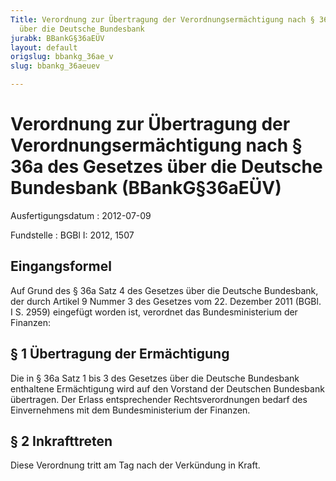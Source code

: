 ```yaml
---
Title: Verordnung zur Übertragung der Verordnungsermächtigung nach § 36a des Gesetzes
  über die Deutsche Bundesbank
jurabk: BBankG§36aEÜV
layout: default
origslug: bbankg_36ae_v
slug: bbankg_36aeuev

---
```


# Verordnung zur Übertragung der Verordnungsermächtigung nach § 36a des Gesetzes über die Deutsche Bundesbank (BBankG§36aEÜV)

Ausfertigungsdatum
:   2012-07-09

Fundstelle
:   BGBl I: 2012, 1507


## Eingangsformel

Auf Grund des § 36a Satz 4 des Gesetzes über die Deutsche Bundesbank, der durch Artikel 9 Nummer 3 des Gesetzes vom 22. Dezember 2011 (BGBl. I S. 2959) eingefügt worden ist, verordnet das Bundesministerium der Finanzen:


## § 1 Übertragung der Ermächtigung

Die in § 36a Satz 1 bis 3 des Gesetzes über die Deutsche Bundesbank enthaltene Ermächtigung wird auf den Vorstand der Deutschen Bundesbank übertragen. Der Erlass entsprechender Rechtsverordnungen bedarf des Einvernehmens mit dem Bundesministerium der Finanzen.


## § 2 Inkrafttreten

Diese Verordnung tritt am Tag nach der Verkündung in Kraft.

